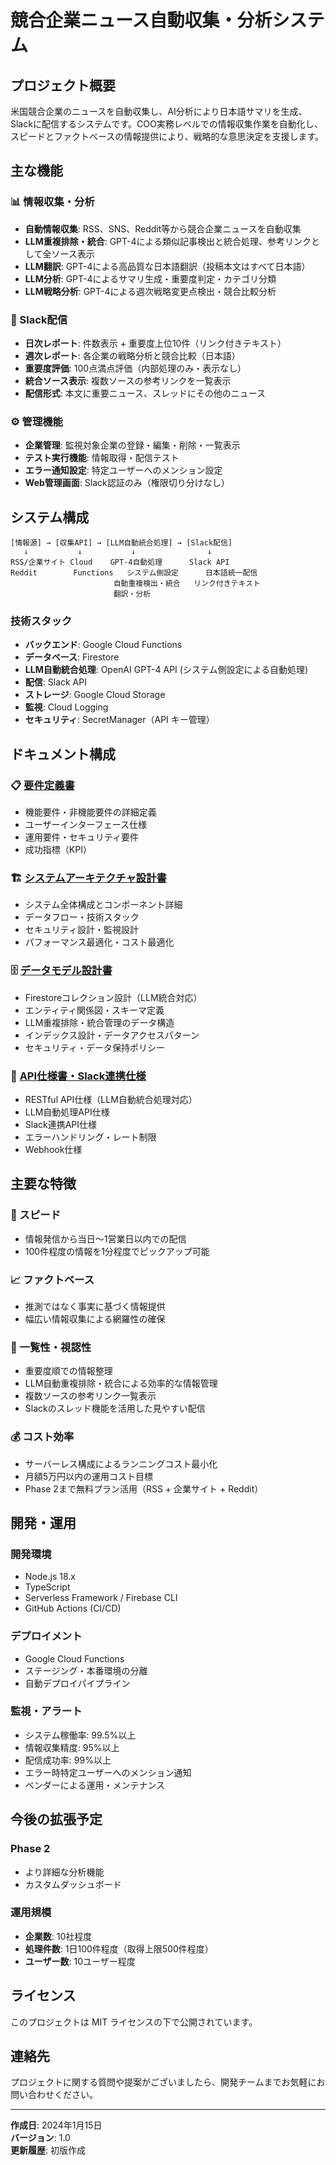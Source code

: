 # 競合企業ニュース自動収集・分析システム

## プロジェクト概要

米国競合企業のニュースを自動収集し、AI分析により日本語サマリを生成、Slackに配信するシステムです。COO実務レベルでの情報収集作業を自動化し、スピードとファクトベースの情報提供により、戦略的な意思決定を支援します。

## 主な機能

### 📊 情報収集・分析
- **自動情報収集**: RSS、SNS、Reddit等から競合企業ニュースを自動収集
- **LLM重複排除・統合**: GPT-4による類似記事検出と統合処理、参考リンクとして全ソース表示
- **LLM翻訳**: GPT-4による高品質な日本語翻訳（投稿本文はすべて日本語）
- **LLM分析**: GPT-4によるサマリ生成・重要度判定・カテゴリ分類
- **LLM戦略分析**: GPT-4による週次戦略変更点検出・競合比較分析

### 📱 Slack配信
- **日次レポート**: 件数表示 + 重要度上位10件（リンク付きテキスト）
- **週次レポート**: 各企業の戦略分析と競合比較（日本語）
- **重要度評価**: 100点満点評価（内部処理のみ・表示なし）
- **統合ソース表示**: 複数ソースの参考リンクを一覧表示
- **配信形式**: 本文に重要ニュース、スレッドにその他のニュース

### ⚙️ 管理機能
- **企業管理**: 監視対象企業の登録・編集・削除・一覧表示
- **テスト実行機能**: 情報取得・配信テスト
- **エラー通知設定**: 特定ユーザーへのメンション設定
- **Web管理画面**: Slack認証のみ（権限切り分けなし）

## システム構成

```
[情報源] → [収集API] → [LLM自動統合処理] → [Slack配信]
   ↓           ↓           ↓                ↓
RSS/企業サイト Cloud    GPT-4自動処理      Slack API
Reddit        Functions   システム側設定      日本語統一配信
                       自動重複検出・統合   リンク付きテキスト
                       翻訳・分析
```

### 技術スタック
- **バックエンド**: Google Cloud Functions
- **データベース**: Firestore
- **LLM自動統合処理**: OpenAI GPT-4 API (システム側設定による自動処理)
- **配信**: Slack API
- **ストレージ**: Google Cloud Storage
- **監視**: Cloud Logging
- **セキュリティ**: SecretManager（API キー管理）

## ドキュメント構成

### 📋 [要件定義書](./requirements.md)
- 機能要件・非機能要件の詳細定義
- ユーザーインターフェース仕様
- 運用要件・セキュリティ要件
- 成功指標（KPI）

### 🏗️ [システムアーキテクチャ設計書](./system_architecture.md)
- システム全体構成とコンポーネント詳細
- データフロー・技術スタック
- セキュリティ設計・監視設計
- パフォーマンス最適化・コスト最適化

### 🗄️ [データモデル設計書](./data_model.md)
- Firestoreコレクション設計（LLM統合対応）
- エンティティ関係図・スキーマ定義
- LLM重複排除・統合管理のデータ構造
- インデックス設計・データアクセスパターン
- セキュリティ・データ保持ポリシー

### 🔌 [API仕様書・Slack連携仕様](./api_specifications.md)
- RESTful API仕様（LLM自動統合処理対応）
- LLM自動処理API仕様
- Slack連携API仕様
- エラーハンドリング・レート制限
- Webhook仕様

## 主要な特徴

### 🚀 スピード
- 情報発信から当日〜1営業日以内での配信
- 100件程度の情報を1分程度でピックアップ可能

### 📈 ファクトベース
- 推測ではなく事実に基づく情報提供
- 幅広い情報収集による網羅性の確保

### 🎯 一覧性・視認性
- 重要度順での情報整理
- LLM自動重複排除・統合による効率的な情報管理
- 複数ソースの参考リンク一覧表示
- Slackのスレッド機能を活用した見やすい配信

### 💰 コスト効率
- サーバーレス構成によるランニングコスト最小化
- 月額5万円以内の運用コスト目標
- Phase 2まで無料プラン活用（RSS + 企業サイト + Reddit）

## 開発・運用

### 開発環境
- Node.js 18.x
- TypeScript
- Serverless Framework / Firebase CLI
- GitHub Actions (CI/CD)

### デプロイメント
- Google Cloud Functions
- ステージング・本番環境の分離
- 自動デプロイパイプライン

### 監視・アラート
- システム稼働率: 99.5%以上
- 情報収集精度: 95%以上
- 配信成功率: 99%以上
- エラー時特定ユーザーへのメンション通知
- ベンダーによる運用・メンテナンス

## 今後の拡張予定

### Phase 2
- より詳細な分析機能
- カスタムダッシュボード

### 運用規模
- **企業数**: 10社程度
- **処理件数**: 1日100件程度（取得上限500件程度）
- **ユーザー数**: 10ユーザー程度

## ライセンス

このプロジェクトは MIT ライセンスの下で公開されています。

## 連絡先

プロジェクトに関する質問や提案がございましたら、開発チームまでお気軽にお問い合わせください。

---

**作成日**: 2024年1月15日  
**バージョン**: 1.0  
**更新履歴**: 初版作成
